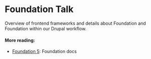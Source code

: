 # Foundation Talk

Overview of frontend frameworks and details about Foundation and Foundation within our Drupal workflow.


#### More reading:
- [Foundation 5](http://foundation.zurb.com/docs/):  Foundation docs
